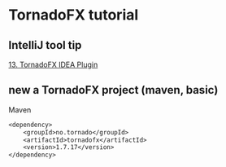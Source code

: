 # TornadoFX tutorial

## IntelliJ tool tip
[13. TornadoFX IDEA Plugin](https://github.com/edvin/tornadofx-guide/blob/master/part1/12.%20TornadoFX%20IDEA%20Plugin.md)

## new a TornadoFX project (maven, basic)
Maven
```dtd
<dependency>
    <groupId>no.tornado</groupId>
    <artifactId>tornadofx</artifactId>
    <version>1.7.17</version>
</dependency>
```
